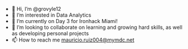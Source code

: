 - 👋 Hi, I’m @grovyle12
- 👀 I’m interested in Data Analytics
- 🌱 I’m currently on Day 3 for Ironhack Miami!
- 💞️ I’m looking to collaborate on learning and growing hard skills, as well as developing personal projects
- 📫 How to reach me mauricio.ruiz004@mymdc.net
<!---
grovyle12/grovyle12 is a ✨ special ✨ repository because its `README.md` (this file) appears on your GitHub profile.
You can click the Preview link to take a look at your changes.
--->
